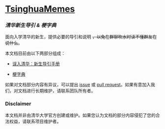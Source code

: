# [TsinghuaMemes](https://github.com/TsinghuaMemes/TsinghuaMemes)

### _清华新生导引 & 梗字典_

面向入学清华的新生，提供必要的导引和说明 ~~，以免在群聊吹水时读不懂群友在说什么~~。

本文档目前由以下两部分组成：

- [误入清华：新生导引手册](/误入清华：新生指引手册/误入清华：新生指引手册.md)

- [梗字典](/梗字典/梗字典.md)

如果对文档部分内容有异议，可以提出 [issue](https://github.com/TsinghuaMemes/TsinghuaMemes/issues) 或 [pull request](https://github.com/TsinghuaMemes/TsinghuaMemes/pulls)。如果有意加入我们，对文档进行长期维护，请联系团队所有者。

### Disclaimer

本文档并非由清华大学官方创建或维护。如果您认为文档的部分内容侵犯了您的合法权益，请联系项目维护者。